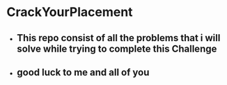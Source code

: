 # CrackYourPlacement
- ## This repo consist of all the problems that i will solve while trying to complete this Challenge
- ## good luck to me and all of you
